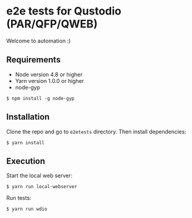 # e2e tests for Qustodio (PAR/QFP/QWEB)

Welcome to automation :)

## Requirements

- Node version 4.8 or higher
- Yarn version 1.0.0 or higher
- node-gyp
```
$ npm install -g node-gyp
```

## Installation

Clone the repo and go to `e2etests` directory. 
Then install dependencies:
```
$ yarn install
```

## Execution

Start the local web server:
```
$ yarn run local-webserver
```

Run tests:
```
$ yarn run wdio
```
